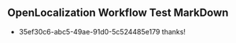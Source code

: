 ## OpenLocalization Workflow Test MarkDown
* 35ef30c6-abc5-49ae-91d0-5c524485e179 
thanks!<!--HONumber=Mar16_HO4-->
